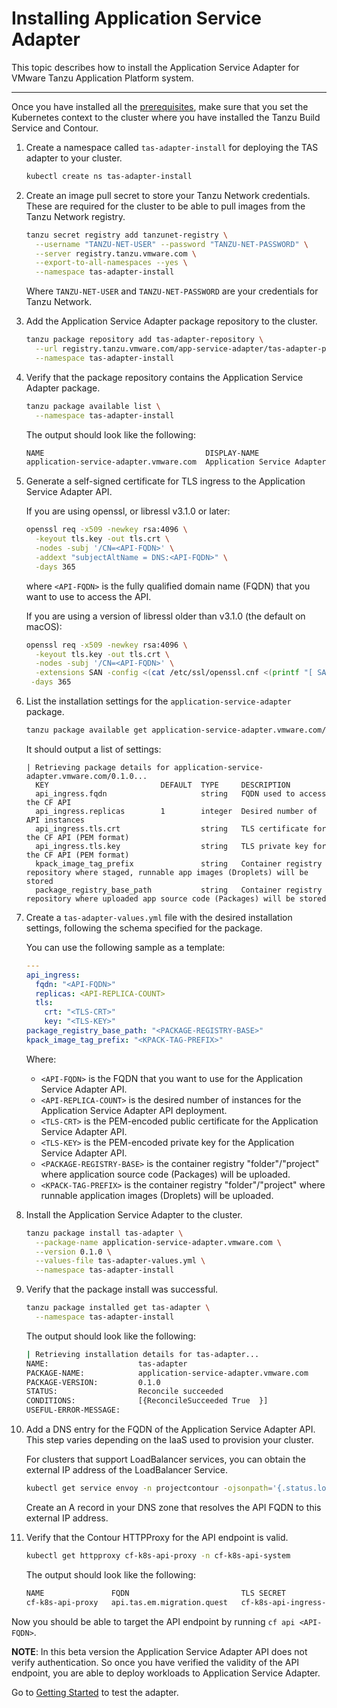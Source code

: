 # Installing Application Service Adapter

This topic describes how to install the Application Service Adapter for VMware Tanzu Application Platform system.

----

Once you have installed all the [prerequisites](install-prerequisites.md), make sure that you set the Kubernetes context to the cluster where you have installed the Tanzu Build Service and Contour.

1. Create a namespace called `tas-adapter-install` for deploying the TAS adapter to your cluster.

    ```bash
    kubectl create ns tas-adapter-install
    ```

1. Create an image pull secret to store your Tanzu Network credentials. These are required for the cluster to be able to pull images from the Tanzu Network registry.

    ```bash
    tanzu secret registry add tanzunet-registry \
      --username "TANZU-NET-USER" --password "TANZU-NET-PASSWORD" \
      --server registry.tanzu.vmware.com \
      --export-to-all-namespaces --yes \
      --namespace tas-adapter-install
    ```

    Where `TANZU-NET-USER` and `TANZU-NET-PASSWORD` are your credentials for Tanzu Network.

1. Add the Application Service Adapter package repository to the cluster.

    ```bash
    tanzu package repository add tas-adapter-repository \
      --url registry.tanzu.vmware.com/app-service-adapter/tas-adapter-package-repo:0.1.0-build.1 \
      --namespace tas-adapter-install
    ```
1. Verify that the package repository contains the Application Service Adapter package.

    ```bash
    tanzu package available list \
      --namespace tas-adapter-install
    ```

    The output should look like the following:

    ```bash
    NAME                                    DISPLAY-NAME                 SHORT-DESCRIPTION                                                   LATEST-VERSION
    application-service-adapter.vmware.com  Application Service Adapter  Application Service Adapter for VMware Tanzu® Application Platform  0.1.0
    ```

1. Generate a self-signed certificate for TLS ingress to the Application Service Adapter API.

    If you are using openssl, or libressl v3.1.0 or later:

    ```bash
    openssl req -x509 -newkey rsa:4096 \
      -keyout tls.key -out tls.crt \
      -nodes -subj '/CN=<API-FQDN>' \
      -addext "subjectAltName = DNS:<API-FQDN>" \
      -days 365
    ```
    where `<API-FQDN>` is the fully qualified domain name (FQDN) that you want to use to access the API.


    If you are using a version of libressl older than v3.1.0 (the default on macOS):

    ```bash
    openssl req -x509 -newkey rsa:4096 \
      -keyout tls.key -out tls.crt \
      -nodes -subj '/CN=<API-FQDN>' \
      -extensions SAN -config <(cat /etc/ssl/openssl.cnf <(printf "[ SAN ]\nsubjectAltName='DNS:<API-FQDN>'")) \
     -days 365
    ```

1. List the installation settings for the `application-service-adapter` package.

    ```bash
    tanzu package available get application-service-adapter.vmware.com/0.1.0 --values-schema --namespace tas-adapter-install
    ```

    It should output a list of settings:

    ```
    | Retrieving package details for application-service-adapter.vmware.com/0.1.0...
      KEY                         DEFAULT  TYPE     DESCRIPTION
      api_ingress.fqdn                     string   FQDN used to access the CF API
      api_ingress.replicas        1        integer  Desired number of API instances
      api_ingress.tls.crt                  string   TLS certificate for the CF API (PEM format)
      api_ingress.tls.key                  string   TLS private key for the CF API (PEM format)
      kpack_image_tag_prefix               string   Container registry repository where staged, runnable app images (Droplets) will be stored
      package_registry_base_path           string   Container registry repository where uploaded app source code (Packages) will be stored
    ```

1. Create a `tas-adapter-values.yml` file with the desired installation settings, following the schema specified for the package.

    You can use the following sample as a template:

    ```yaml
    ---
    api_ingress:
      fqdn: "<API-FQDN>"
      replicas: <API-REPLICA-COUNT>
      tls:
        crt: "<TLS-CRT>"
        key: "<TLS-KEY>"
    package_registry_base_path: "<PACKAGE-REGISTRY-BASE>"
    kpack_image_tag_prefix: "<KPACK-TAG-PREFIX>"
    ```

    Where:
    * `<API-FQDN>` is the FQDN that you want to use for the Application Service Adapter API.
    * `<API-REPLICA-COUNT>` is the desired number of instances for the Application Service Adapter API deployment.
    * `<TLS-CRT>` is the PEM-encoded public certificate for the Application Service Adapter API.
    * `<TLS-KEY>` is the PEM-encoded private key for the Application Service Adapter API.
    * `<PACKAGE-REGISTRY-BASE>` is the container registry "folder"/"project" where application source code (Packages) will be uploaded.
    * `<KPACK-TAG-PREFIX>` is the container registry "folder"/"project" where runnable application images (Droplets) will be uploaded.

1. Install the Application Service Adapter to the cluster.

    ```bash
    tanzu package install tas-adapter \
      --package-name application-service-adapter.vmware.com \
      --version 0.1.0 \
      --values-file tas-adapter-values.yml \
      --namespace tas-adapter-install
    ```

1. Verify that the package install was successful.

    ```bash
    tanzu package installed get tas-adapter \
      --namespace tas-adapter-install
    ```

    The output should look like the following:

    ```bash
    | Retrieving installation details for tas-adapter...
    NAME:                    tas-adapter
    PACKAGE-NAME:            application-service-adapter.vmware.com
    PACKAGE-VERSION:         0.1.0
    STATUS:                  Reconcile succeeded
    CONDITIONS:              [{ReconcileSucceeded True  }]
    USEFUL-ERROR-MESSAGE:
    ```

1. Add a DNS entry for the FQDN of the Application Service Adapter API. This step varies depending on the IaaS used to provision your cluster.

    For clusters that support LoadBalancer services, you can obtain the external IP address of the LoadBalancer Service.

    ```bash
    kubectl get service envoy -n projectcontour -ojsonpath='{.status.loadBalancer.ingress[*].ip}'
    ```

    Create an A record in your DNS zone that resolves the API FQDN to this external IP address.

1. Verify that the Contour HTTPProxy for the API endpoint is valid.

    ```bash
    kubectl get httpproxy cf-k8s-api-proxy -n cf-k8s-api-system
    ```

    The output should look like the following:
    ```bash
    NAME               FQDN                         TLS SECRET                STATUS   STATUS DESCRIPTION
    cf-k8s-api-proxy   api.tas.em.migration.quest   cf-k8s-api-ingress-cert   valid    Valid HTTPProxy
    ```


Now you should be able to target the API endpoint by running `cf api <API-FQDN>`.

**NOTE**: In this beta version the Application Service Adapter API does not verify authentication. So once you have verified the validity of the API endpoint, you are able to deploy workloads to Application Service Adapter.

Go to [Getting Started](getting-started.md) to test the adapter.
